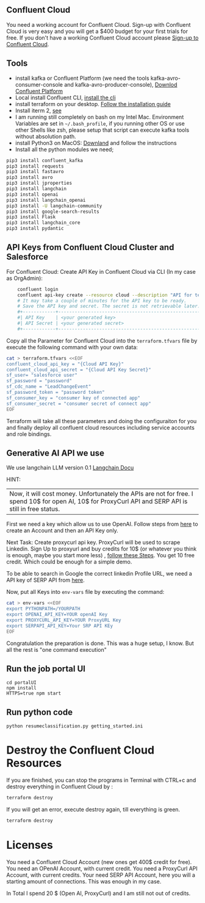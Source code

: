 ## Confluent Cloud

You need a working account for Confluent Cloud. Sign-up with Confluent Cloud is very easy and you will get a $400 budget for your first trials for free. If you don't have a working Confluent Cloud account please [Sign-up to Confluent Cloud](https://www.confluent.io/confluent-cloud/tryfree/?utm_campaign=tm.campaigns_cd.Q124_EMEA_Stream-Processing-Essentials&utm_source=marketo&utm_medium=workshop).

## Tools

* install kafka or Confluent Platform (we need the tools kafka-avro-consumer-console and kafka-avro-producer-console), [Downlod Confluent Platform](https://www.confluent.io/get-started/?product=self-managed)
* Local install Confluent CLI, [install the cli](https://docs.confluent.io/confluent-cli/current/install.html) 
* install terraform on your desktop. [Follow the installation guide](https://developer.hashicorp.com/terraform/tutorials/aws-get-started/install-cli)
* Install iterm 2, [see](https://iterm2.com/)
* I am running still completely on bash on my Intel Mac. Environment Variables are set in `~/.bash_profile`, if you running other OS or use other Shells like zsh, please setup that script can execute kafka tools without absolution path.
* install Python3 on MacOS: [Downland](https://www.python.org/downloads/macos/) and follow the instructions
* Install all the python modules we need;
```bash
pip3 install confluent_kafka
pip3 install requests
pip3 install fastavro
pip3 install avro
pip3 install jproperties
pip3 install langchain
pip3 install openai
pip3 install langchain_openai
pip3 install -U langchain-community
pip3 install google-search-results
pip3 install Flask
pip3 install langchain_core
pip3 install pydantic
```

## API Keys from Confluent Cloud Cluster and Salesforce

For Confluent Cloud: Create API Key in Confluent Cloud via CLI (In my case as OrgAdmin):
```bash
    confluent login
    confluent api-key create --resource cloud --description "API for terraform"
    # It may take a couple of minutes for the API key to be ready.
    # Save the API key and secret. The secret is not retrievable later.
    #+------------+------------------------------------------------------------------+
    #| API Key    | <your generated key>                                             |
    #| API Secret | <your generated secret>                                          |
    #+------------+------------------------------------------------------------------+
```

Copy all the Parameter for Confluent Cloud into the `terraform.tfvars` file by execute the following command with your own data:
```bash
cat > terraform.tfvars <<EOF
confluent_cloud_api_key = "{Cloud API Key}"
confluent_cloud_api_secret = "{Cloud API Key Secret}"
sf_user= "salesforce user"
sf_password = "password"
sf_cdc_name = "LeadChangeEvent"
sf_password_token = "password token"
sf_consumer_key = "consumer key of connected app"
sf_consumer_secret = "consumer secret of connect app"
EOF
```
Terraform will take all these parameters and doing the configuraiton for you and finally deploy all confluent cloud resources including service accounts and role bindings.

## Generative AI API we use

We use langchain LLM version 0.1 [Langchain Docu](https://python.langchain.com/docs/get_started/introduction)

HINT:
<table><tr><td>Now, it will cost money. Unfortunately the APIs are not for free. I spend 10$ for open AI, 10$ for ProxyCurl API and SERP API is still in free status.</td></tr></table>

First we need a key which allow us to use OpenAI. Follow steps from [here](https://platform.openai.com/docs/quickstart/account-setup) to create an Account and then an API Key only.

Next Task: Create proxycurl api key. ProxyCurl will be used to scrape Linkedin. Sign Up to proxyurl and buy credits for 10$ (or whatever you think is enough, maybe you start more less) , [follow these Steps](https://nubela.co/proxycurl). You get 10 free credit. Which could be enough for a simple demo.

To be able to search in Google the correct linkedin Profile URL, we need a API key of SERP API from [here](https://serpapi.com/).

Now, put all Keys into `env-vars` file by executing the command:
```bash
cat > env-vars <<EOF
export PYTHONPATH=/YOURPATH
export OPENAI_API_KEY=YOUR openAI Key
export PROXYCURL_API_KEY=YOUR ProxyURL Key
export SERPAPI_API_KEY=Your SRP API KEy
EOF
```

Congratulation the preparation is done. This was a huge setup, I know. But all the rest is "one command execution"

## Run the job portal UI
```
cd portalUI
npm install
HTTPS=true npm start

```
## Run python code

```
python resumeclassification.py getting_started.ini
```

# Destroy the Confluent Cloud Resources
If you are finished, you can stop the programs in Terminal with CTRL+c and destroy everything in Confluent Cloud by :
```bash
terraform destroy
``` 

If you will get an error, execute destroy again, till everything is green.
```bash
terraform destroy
``` 

# Licenses
You need a Confluent Cloud Account (new ones get 400$ credit for free).
You need an OPenAI Account, with current credit.
You need a ProxyCurl API Account, with current credits.
Your need SERP API Account, here you will a starting amount of connections. This was enough in my case.

In  Total I spend 20 $ (Open AI, ProxyCurl) and I am still not out of credits.

